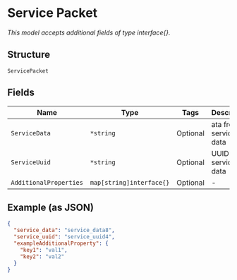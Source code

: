 
# Service Packet

*This model accepts additional fields of type interface{}.*

## Structure

`ServicePacket`

## Fields

| Name | Type | Tags | Description |
|  --- | --- | --- | --- |
| `ServiceData` | `*string` | Optional | ata from service data |
| `ServiceUuid` | `*string` | Optional | UUID from service data |
| `AdditionalProperties` | `map[string]interface{}` | Optional | - |

## Example (as JSON)

```json
{
  "service_data": "service_data8",
  "service_uuid": "service_uuid4",
  "exampleAdditionalProperty": {
    "key1": "val1",
    "key2": "val2"
  }
}
```

